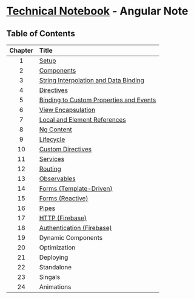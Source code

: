 # [Technical Notebook](../README.md) - Angular Note

## Table of Contents
| Chapter | Title |
| :-: | :- |
| 1 | [Setup](./notes/Chapter_1.md) |
| 2 | [Components](./notes/Chapter_2.md) |
| 3 | [String Interpolation and Data Binding](./notes/Chapter_3.md) |
| 4 | [Directives](./notes/Chapter_4.md) |
| 5 | [Binding to Custom Properties and Events](./notes/Chapter_5.md) |
| 6 | [View Encapsulation](./notes/Chapter_6.md) |
| 7 | [Local and Element References](./notes/Chapter_7.md) |
| 8 | [Ng Content](./notes/Chapter_8.md) |
| 9 | [Lifecycle](./notes/Chapter_9.md) |
| 10 | [Custom Directives](./notes/Chapter_10.md) |
| 11 | [Services](./notes/Chapter_11.md) |
| 12 | [Routing](./notes/Chapter_12.md) |
| 13 | [Observables](./notes/Chapter_13.md) |
| 14 | [Forms (Template-Driven)](./notes/Chapter_14.md) |
| 15 | [Forms (Reactive)](./notes/Chapter_15.md) |
| 16 | [Pipes](./notes/Chapter_16.md) |
| 17 | [HTTP (Firebase)](./notes/Chapter_17.md) |
| 18 | [Authentication (Firebase)](./notes/Chapter_18.md) |
| 19 | Dynamic Components |
| 20 | Optimization |
| 21 | Deploying |
| 22 | Standalone |
| 23 | Singals |
| 24 | Animations |

<br>
